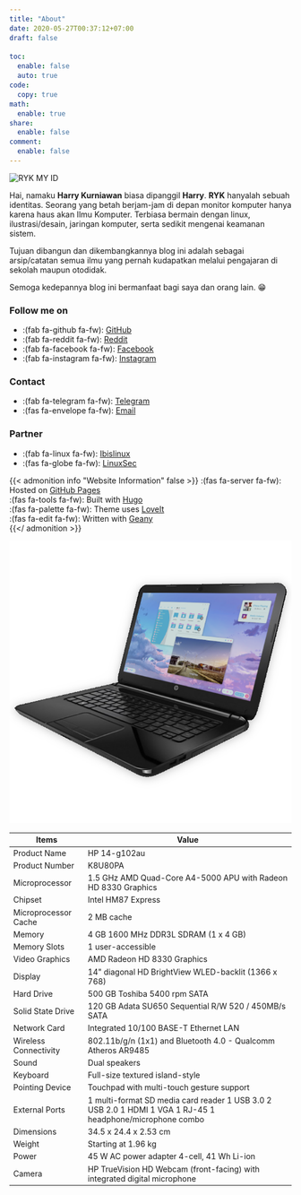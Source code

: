 ```yaml
---
title: "About"
date: 2020-05-27T00:37:12+07:00
draft: false

toc:
  enable: false
  auto: true
code:
  copy: true
math:
  enable: true
share:
  enable: false
comment:
  enable: false
---
```


![RYK MY ID](/images/about.png)

Hai, namaku **Harry Kurniawan** biasa dipanggil **Harry**. **RYK** hanyalah sebuah identitas. 
Seorang yang betah berjam-jam di depan monitor komputer hanya karena haus akan Ilmu Komputer. Terbiasa bermain dengan linux, ilustrasi/desain, jaringan komputer, serta sedikit mengenai keamanan sistem.

Tujuan dibangun dan dikembangkannya blog ini adalah sebagai arsip/catatan semua ilmu yang pernah kudapatkan melalui pengajaran di sekolah maupun otodidak.

Semoga kedepannya blog ini bermanfaat bagi saya dan orang lain. :grin:

### Follow me on

* :(fab fa-github fa-fw): [GitHub](https://github.com/owl4ce)
* :(fab fa-reddit fa-fw): [Reddit](https://reddit.com/u/owl4ce/)
* :(fab fa-facebook fa-fw): [Facebook](https://facebook.com/hrry.elrc)
* :(fab fa-instagram fa-fw): [Instagram](https://instagram.com/hrry.elrc)

### Contact
* :(fab fa-telegram fa-fw): [Telegram](https://t.me/hrry.elrc)
* :(fas fa-envelope fa-fw): [Email](mailto:hrry.elrc@protonmail.com)

### Partner
* :(fab fa-linux fa-fw): [Ibislinux](https://ibislinux.or.id)
* :(fas fa-globe fa-fw): [LinuxSec](https://linuxsec.org)

{{< admonition info "Website Information" false >}}
:(fas fa-server fa-fw): Hosted on [GitHub Pages](https://help.github.com/en/github/working-with-github-pages/about-github-pages)  
:(fas fa-tools fa-fw): Built with [Hugo](https://gohugo.io/)  
:(fas fa-palette fa-fw): Theme uses [LoveIt](https://hugoloveit.com)  
:(fas fa-edit fa-fw): Written with [Geany](https://www.geany.org/)  
{{</ admonition >}}

![HP 14-g102au](14-g102au.png)

| Items                 | Value                                                                                                     |
|-----------------------|-----------------------------------------------------------------------------------------------------------|
| Product Name          | HP 14-g102au                                                                                                 |
| Product Number        | K8U80PA                                                                                                   |
| Microprocessor        | 1.5 GHz AMD Quad-Core A4-5000 APU with Radeon HD 8330 Graphics                                            |
| Chipset               | Intel HM87 Express                                                                                        |
| Microprocessor Cache  | 2 MB cache                                                                                                |
| Memory                | 4 GB 1600 MHz DDR3L SDRAM (1 x 4 GB)                                                                      |
| Memory Slots          | 1 user-accessible                                                                                         |
| Video Graphics        | AMD Radeon HD 8330 Graphics                                                                               |
| Display               | 14" diagonal HD BrightView WLED-backlit (1366 x 768)                                                      |
| Hard Drive            | 500 GB Toshiba 5400 rpm SATA                                                                              |
| Solid State Drive     | 120 GB Adata SU650 Sequential R/W 520 / 450MB/s SATA                                                      |
| Network Card          | Integrated 10/100 BASE-T Ethernet LAN                                                                     |
| Wireless Connectivity | 802.11b/g/n (1x1) and Bluetooth 4.0 - Qualcomm Atheros AR9485                                             |
| Sound                 | Dual speakers                                                                                             |
| Keyboard              | Full-size textured island-style                                                                           |
| Pointing Device       | Touchpad with multi-touch gesture support                                                                 |
| External Ports        | 1 multi-format SD media card reader 1 USB 3.0 2 USB 2.0 1 HDMI 1 VGA 1 RJ-45 1 headphone/microphone combo |
| Dimensions            | 34.5 x 24.4 x 2.53 cm                                                                                     |
| Weight                | Starting at 1.96 kg                                                                                       |
| Power                 | 45 W AC power adapter 4-cell, 41 Wh Li-ion                                                                |
| Camera                | HP TrueVision HD Webcam (front-facing) with integrated digital microphone                                 |
